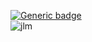 [![Generic badge](https://img.shields.io/badge/Ynov-c&#39;est%20trop%20bien-blue.svg)](https://shields.io/) <br>
![jlm](https://repository-images.githubusercontent.com/462900780/0a10af70-6cbf-46df-9071-0ff586a3b1d6)